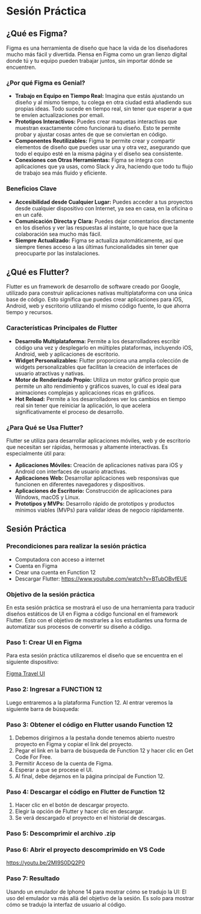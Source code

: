 # Sesión Práctica

## ¿Qué es Figma?
Figma es una herramienta de diseño que hace la vida de los diseñadores mucho más fácil y divertida. Piensa en Figma como un gran lienzo digital donde tú y tu equipo pueden trabajar juntos, sin importar dónde se encuentren.

### ¿Por qué Figma es Genial?
- **Trabajo en Equipo en Tiempo Real:** Imagina que estás ajustando un diseño y al mismo tiempo, tu colega en otra ciudad está añadiendo sus propias ideas. Todo sucede en tiempo real, sin tener que esperar a que te envíen actualizaciones por email.
- **Prototipos Interactivos:** Puedes crear maquetas interactivas que muestran exactamente cómo funcionará tu diseño. Esto te permite probar y ajustar cosas antes de que se conviertan en código.
- **Componentes Reutilizables:** Figma te permite crear y compartir elementos de diseño que puedes usar una y otra vez, asegurando que todo el equipo esté en la misma página y el diseño sea consistente.
- **Conexiones con Otras Herramientas:** Figma se integra con aplicaciones que ya usas, como Slack y Jira, haciendo que todo tu flujo de trabajo sea más fluido y eficiente.

### Beneficios Clave
- **Accesibilidad desde Cualquier Lugar:** Puedes acceder a tus proyectos desde cualquier dispositivo con Internet, ya sea en casa, en la oficina o en un café.
- **Comunicación Directa y Clara:** Puedes dejar comentarios directamente en los diseños y ver las respuestas al instante, lo que hace que la colaboración sea mucho más fácil.
- **Siempre Actualizado:** Figma se actualiza automáticamente, así que siempre tienes acceso a las últimas funcionalidades sin tener que preocuparte por las instalaciones.

## ¿Qué es Flutter?
Flutter es un framework de desarrollo de software creado por Google, utilizado para construir aplicaciones nativas multiplataforma con una única base de código. Esto significa que puedes crear aplicaciones para iOS, Android, web y escritorio utilizando el mismo código fuente, lo que ahorra tiempo y recursos.

### Características Principales de Flutter
- **Desarrollo Multiplataforma:** Permite a los desarrolladores escribir código una vez y desplegarlo en múltiples plataformas, incluyendo iOS, Android, web y aplicaciones de escritorio.
- **Widget Personalizables:** Flutter proporciona una amplia colección de widgets personalizables que facilitan la creación de interfaces de usuario atractivas y nativas.
- **Motor de Renderizado Propio:** Utiliza un motor gráfico propio que permite un alto rendimiento y gráficos suaves, lo cual es ideal para animaciones complejas y aplicaciones ricas en gráficos.
- **Hot Reload:** Permite a los desarrolladores ver los cambios en tiempo real sin tener que reiniciar la aplicación, lo que acelera significativamente el proceso de desarrollo.

### ¿Para Qué se Usa Flutter?
Flutter se utiliza para desarrollar aplicaciones móviles, web y de escritorio que necesitan ser rápidas, hermosas y altamente interactivas. Es especialmente útil para:
- **Aplicaciones Móviles:** Creación de aplicaciones nativas para iOS y Android con interfaces de usuario atractivas.
- **Aplicaciones Web:** Desarrollar aplicaciones web responsivas que funcionen en diferentes navegadores y dispositivos.
- **Aplicaciones de Escritorio:** Construcción de aplicaciones para Windows, macOS y Linux.
- **Prototipos y MVPs:** Desarrollo rápido de prototipos y productos mínimos viables (MVPs) para validar ideas de negocio rápidamente.

## Sesión Práctica

### Precondiciones para realizar la sesión práctica
- Computadora con acceso a internet
- Cuenta en Figma
- Crear una cuenta en Function 12
- Descargar Flutter: https://www.youtube.com/watch?v=BTubOBvfEUE

### Objetivo de la sesión práctica
En esta sesión práctica se mostrará el uso de una herramienta para traducir diseños estáticos de UI en Figma a código funcional en el framework Flutter. Esto con el objetivo de mostrarles a los estudiantes una forma de automatizar sus procesos de convertir su diseño a código.

### Paso 1: Crear UI en Figma
Para esta sesión práctica utilizaremos el diseño que se encuentra en el siguiente dispositivo:

[Figma Travel UI](https://cutt.ly/H1uVoZJ)

### Paso 2: Ingresar a FUNCTION 12
Luego entraremos a la plataforma Function 12. Al entrar veremos la siguiente barra de búsqueda:

### Paso 3: Obtener el código en Flutter usando Function 12
1. Debemos dirigirnos a la pestaña donde tenemos abierto nuestro proyecto en Figma y copiar el link del proyecto.
2. Pegar el link en la barra de búsqueda de Function 12 y hacer clic en Get Code For Free.
3. Permitir Acceso de la cuenta de Figma.
4. Esperar a que se procese el UI.
5. Al final, debe dejarnos en la página principal de Function 12.

### Paso 4: Descargar el código en Flutter de Function 12
1. Hacer clic en el botón de descargar proyecto.
2. Elegir la opción de Flutter y hacer clic en descargar.
3. Se verá descargado el proyecto en el historial de descargas.

### Paso 5: Descomprimir el archivo .zip
### Paso 6: Abrir el proyecto descomprimido en VS Code
https://youtu.be/2MI9S0DQ2P0
### Paso 7: Resultado
Usando un emulador de Iphone 14 para mostrar cómo se tradujo la UI: El uso del emulador va más allá del objetivo de la sesión. Es solo para mostrar cómo se tradujo la interfaz de usuario al código.
